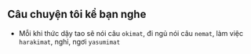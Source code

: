 ## Câu chuyện tôi kể  bạn nghe

* Mỗi khi thức dậy tao sẽ nói câu `okimat`, đi ngủ nói câu `nemat`, làm việc `harakimat`, nghỉ, ngơi `yasumimat`